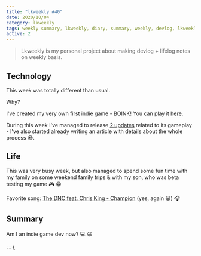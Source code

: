 ```yaml
---
title: "lkweekly #40"
date: 2020/10/04
category: lkweekly
tags: weekly summary, lkweekly, diary, summary, weekly, devlog, lkweekly2020
active: 2
---
```


> Lkweekly is my personal project about making devlog + lifelog notes on weekly basis.

## Technology

This week was totally different than usual.

Why?

I've created my very own first indie game - BOINK! You can play it [here](https://lukaszkups.itch.io/boink).

During this week I've managed to release [2 updates](https://lukaszkups.itch.io/boink/devlog) related to its gameplay - I've also started already writing an article with details about the whole process 😎.

## Life

This was very busy week, but also managed to spend some fun time with my family on some weekend family trips & with my son, who was beta testing my game 🎮 😁

Favorite song: [The DNC feat. Chris King - Champion](https://open.spotify.com/track/2TXquxy1MpzMOo9pqWQJWY?si=ri95DtcvQra5yk1-gQyZFQ) (yes, again 😀) 🎧

## Summary

Am I an indie game dev now? 💻 😃

-- ł.
